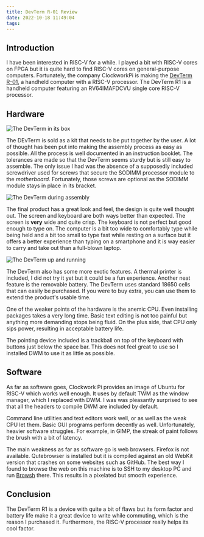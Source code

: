 ```yaml
---
title: DevTerm R-01 Review
date: 2022-10-18 11:49:04
tags:
---
```


## Introduction

I have been interested in RISC-V for a while. I played a bit with RISC-V cores on FPGA but it is quite hard to find RISC-V cores on general-purpose computers.  Fortunately, the company ClockworkPi is making the [DevTerm R-01](https://www.clockworkpi.com/product-page/devterm-kit-r01), a handheld computer with a RISC-V processor. The DevTerm R1 is a handheld computer featuring an RV64IMAFDCVU
 single core RISC-V processor.

## Hardware

![The DevTerm in its box](DevTerm_in_box.jpg)

The DEvTerm is sold as a kit that needs to be put together by the user. A lot of thought has been put into making the assembly process as easy as possible. All the process is well documented in an instruction booklet. The tolerances are made so that the DevTerm seems sturdy but is still easy to assemble. The only issue I had was the absence of a supposedly included screwdriver used for screws that secure the SODIMM processor module to the _motherboard_. Fortunately, those screws are optional as the SODIMM module stays in place in its bracket.

![The DevTerm during assembly](DevTerm_in_progress.jpg)

The final product has a great look and feel,  the design is quite well thought out. The screen and keyboard are both ways better than expected. The screen is __very__ wide and quite crisp. The keyboard is not perfect but good enough to type on. The computer is a bit too wide to comfortably type while being held and a bit too small to type fast while resting on a surface but it offers a better experience than typing on a smartphone and it is way easier to carry and take out than a full-blown laptop.

![The DevTerm up and running](DevTerm_assembled.jpg)

The DevTerm also has some more exotic features. A thermal printer is included, I did not try it yet but it could be a fun experience. Another neat feature is the removable battery. The DevTerm uses standard 18650
cells that can easily be purchased. If you were to buy extra, you can use them to extend the product's usable time.

One of the weaker points of the hardware is the anemic CPU. Even installing packages takes a very long time. Basic text editing is not too painful but anything more demanding stops being fluid. On the plus side, that CPU only sips power, resulting in acceptable battery life.

The pointing device included is a trackball on top of the keyboard with buttons just below the space bar. This does not feel great to use so I installed DWM to use it as little as possible.

## Software

As far as software goes, Clockwork Pi provides an image of Ubuntu for RISC-V which works well enough. It uses by default TWM as the window manager, which I replaced with DWM. I was was pleasantly surprised to see that all the headers to compile DWM are included by default.

Command line utilities and text editors work well, or as well as the weak CPU let them. Basic GUI programs perform decently as well. Unfortunately, heavier software struggles. For example, in GIMP, the streak of paint follows the brush with a bit of latency.

The main weakness as far as software go is web browsers. Firefox is not available. Qutebrowser is installed but it is compiled against an old WebKit version that crashes on some websites such as GitHub. The best way I found to browse the web on this machine is to SSH to my desktop PC and run [Browsh](https://www.brow.sh/) there.  This results in a pixelated but smooth experience.

## Conclusion

The DevTerm R1 is a device with quite a bit of flaws but its form factor and battery life make it a great device to write while commuting, which is the reason I purchased it. Furthermore, the RISC-V processor really helps its cool factor.

